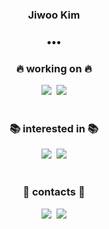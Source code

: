 <h3 align="center">Jiwoo Kim</h3>

<h3 align="center">•••</h3>

<h3 align="center">🔥 working on 🔥</h3>

<div align=center>
	<a><img src="https://img.shields.io/badge/kotlin-%237F52FF.svg?style=round-square&logo=kotlin&logoColor=white"/></a>&nbsp;
	<a><img src="https://img.shields.io/badge/Spring%20Boot-6db33f?style=round-square&logo=Spring&logoColor=white"/></a>
</div>

<br>

<h3 align="center">📚 interested in 📚</h3>

<div align=center>
	<a><img src="https://img.shields.io/badge/Go-00ADD8?style=round-square&logo=Go&logoColor=white"/></a>&nbsp;
	<a><img src="https://img.shields.io/badge/AWS-232F3E?style=round-square&logo=Amazon-AWS&logoColor=white"/></a>
</div>

<br>

<h3 align="center">💎 contacts 💎</h3>

<div align=center>
	<a href="mailto:jiwoo.kim.dev@gmail.com"><img src="https://img.shields.io/badge/Gmail-d14836?style=round-square&logo=Gmail&logoColor=white&link=mailto:jiwoo.kim.dev@gmail.com"/></a>&nbsp;
	<a href="https://velog.io/@jwkim"><img src="https://img.shields.io/badge/Tech%20Blog-11B48A?style=round-square&logo=Vimeo&logoColor=white&link=https://velog.io/@jwkim"/></a>	
</div>
